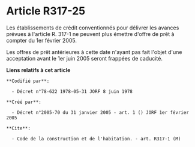 # Article R317-25

Les établissements de crédit conventionnés pour délivrer les avances prévues à l'article R. 317-1 ne peuvent plus émettre
d'offre de prêt à compter du 1er février 2005.

Les offres de prêt antérieures à cette date n'ayant pas fait l'objet d'une acceptation avant le 1er juin 2005 seront frappées
de caducité.

**Liens relatifs à cet article**

	**Codifié par**:

	  - Décret n°78-622 1978-05-31 JORF 8 juin 1978

	**Créé par**:

	  - Décret n°2005-70 du 31 janvier 2005 - art. 1 () JORF 1er février 2005

	**Cite**:

	  - Code de la construction et de l'habitation. - art. R317-1 (M)
